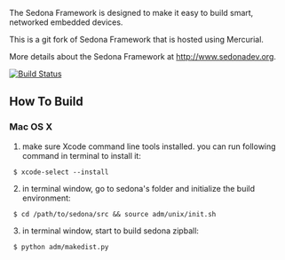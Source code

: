 The Sedona Framework is designed to make it easy to build smart, networked embedded devices. 

This is a git fork of Sedona Framework that is hosted using Mercurial. 

More details about the Sedona Framework at http://www.sedonadev.org.

[![Build Status](https://travis-ci.org/linsong/sedona.svg?branch=develop)](https://travis-ci.org/linsong/sedona)

## How To Build
### Mac OS X 
1. make sure Xcode command line tools installed. you can run following command in terminal to install it:
```
 $ xcode-select --install
```
2. in terminal window, go to sedona's folder and initialize the build environment:
```
 $ cd /path/to/sedona/src && source adm/unix/init.sh 
```
3. in terminal window, start to build sedona zipball:
```
 $ python adm/makedist.py
```

